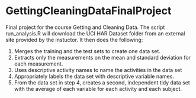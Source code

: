 # GettingCleaningDataFinalProject

Final project for the course Getting and Cleaning Data.
The script run_analysis.R will download the UCI HAR Dataset folder from an external site provided by the instuctor. It then does the following:

1. Merges the training and the test sets to create one data set.
2. Extracts only the measurements on the mean and standard deviation for each measurement.
3. Uses descriptive activity names to name the activities in the data set
4. Appropriately labels the data set with descriptive variable names.
5. From the data set in step 4, creates a second, independent tidy data set with the average  of each variable for each activity and each subject.
